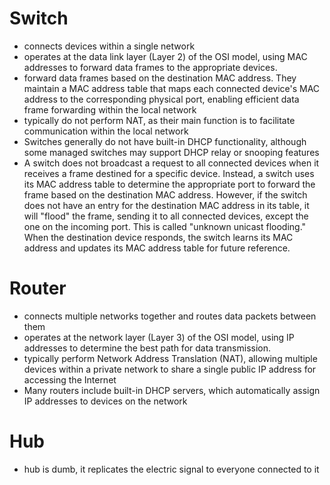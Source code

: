 # Switch

- connects devices within a single network
- operates at the data link layer (Layer 2) of the OSI model, using MAC addresses to forward data frames to the appropriate devices.
- forward data frames based on the destination MAC address. They maintain a MAC address table that maps each connected device's MAC address to the corresponding physical port, enabling efficient data frame forwarding within the local network
- typically do not perform NAT, as their main function is to facilitate communication within the local network
- Switches generally do not have built-in DHCP functionality, although some managed switches may support DHCP relay or snooping features
- A switch does not broadcast a request to all connected devices when it receives a frame destined for a specific device. Instead, a switch uses its MAC address table to determine the appropriate port to forward the frame based on the destination MAC address. However, if the switch does not have an entry for the destination MAC address in its table, it will "flood" the frame, sending it to all connected devices, except the one on the incoming port. This is called "unknown unicast flooding." When the destination device responds, the switch learns its MAC address and updates its MAC address table for future reference.

# Router

- connects multiple networks together and routes data packets between them
- operates at the network layer (Layer 3) of the OSI model, using IP addresses to determine the best path for data transmission.
- typically perform Network Address Translation (NAT), allowing multiple devices within a private network to share a single public IP address for accessing the Internet
- Many routers include built-in DHCP servers, which automatically assign IP addresses to devices on the network

# Hub

- hub is dumb, it replicates the electric signal to everyone connected to it